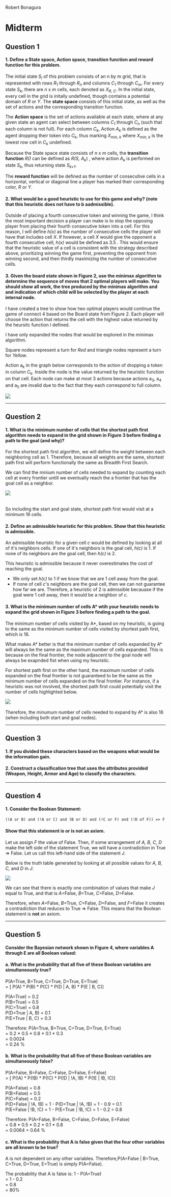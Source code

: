 Robert Bonagura
# Midterm
## Question 1
#### 1. Define a State space, Action space, transition function and reward function for this problem.

The initial state *S<sub>i</sub>* of this problem consists of an n by m grid, that is represented with rows *R<sub>1</sub>* through *R<sub>n</sub>* and columns *C<sub>1</sub>* through *C<sub>m</sub>*. For every state *S<sub>k</sub>*, there are *n* x *m* cells, each denoted as *X<sub>R, C</sub>*. In the initial state, every cell in the grid is initally undefined, though contains a potential domain of *R* or *Y*. The **state space** consists of this initial state, as well as the set of actions and the corresponding transition function.

The **Action space** is the set of actions available at each state, where at any given state an agent can select between columns *C<sub>1</sub>* through *C<sub>n</sub>* (such that each column is not full). For each column *C<sub>k</sub>*, Action *A<sub>k</sub>* is defined as the agent dropping their token into *C<sub>k</sub>*, thus marking *X<sub>min, k</sub>* where *X<sub>min, k</sub>* is the lowest row cell in *C<sub>k</sub>* undefined.

Because the State space state consists of *n* x *m* cells, the **transition function** *R()* can be defined as *R(S, A<sub>k</sub>*) , where action *A<sub>k</sub>* is performed on state *S<sub>k</sub>*, thus returning state *S<sub>k+1</sub>*.

The **reward function** will be defined as the number of consecutive cells in a horizontal, vertical or diagonal line a player has marked their corresponding color, *R* or *Y*.

#### 2. What would be a good heuristic to use for this game and why? (note that this heuristic does not have to b aadmissible).

Outside of placing a fourth consecutive token and winning the game, I think the most important decision a player can make is to stop the opposing player from placing their fourth consecutive token into a cell. For this reason, I will define *h(x)* as the number of consecutive cells the player will have that includes cell *X*. If however, a cell *X* would give the opponent a fourth consecutive cell, *h(x)* would be defined as 3.5 . This would ensure that the heuristic value of a cell is consistent with the strategy described above, prioritizing winning the game first, preventing the opponent from winning second, and then thirdly maximizing the number of consecutive cells.

#### 3. Given the board state shown in Figure 2, use the minimax algorithm to determine the sequence of moves that 2 optimal players will make. You should show all work, the tree produced by the minimax algorithm and and indication of which child will be selected by the player at each internal node.

I have created a tree to show how two optimal players would continue the game of connect 4 based on the Board state from Figure 2. Each player will choose the action that returns the cell with the highest value returned by the heursitc function I defined. 

I have only expanded the nodes that would be explored in the minimax algorithm.

Square nodes represent a turn for *Red* and triangle nodes represent a turn for *Yellow*.

Action a<sub>k</sub> in the graph below corresponds to the action of dropping a token in column C<sub>k</sub>. Inside the node is the value returned by the heuristic function on that cell. Each node can make at most 3 actions because actions a<sub>3</sub>, a<sub>4</sub> and a<sub>5</sub> are invalid due to the fact that they each correspond to full column.

![](./Question1.jpg)

---
## Question 2
#### 1. What is the minimum number of cells that the shortest path first algorithm needs to expand in the grid shown in Figure 3 before finding a path to the goal (and why)?

For the shortest path first algorithm, we will define the weight between each neighboring cell as 1. Therefore, because all weights are the same, shortest path first will perform functionally the same as Breadth First Search.

We can find the minium number of cells needed to expand by counting each cell at every frontier untill we eventually reach the a frontier that has the goal cell as a neighbor.

![](./Question2-1.jpg)
<br>
<br>
<br>
So including the start and goal state, shortest path first would visit at a minimum 16 cells.

#### 2. Define an admissible heuristic for this problem. Show that this heuristic is admissible.

An admissible heuristic for a given cell *c* would be defined by looking at all of it's neighbors cells. If one of it's neighbors is the goal cell, *h(c)* is 1. If none of its neighbors are the goal cell, then *h(c)* is 2.

This heuristic is admissible because it never overestimates the cost of reaching the goal. 
* We only set *h(c)* to 1 if we know that we are 1 cell away from the goal.
* If none of cell *c*'s neighbors are the goal cell, then we can not guarantee how far we are. Therefore, a heuristic of 2 is admissible becauase if the goal were 1 cell away, then it would be a neighbor of *c*.

#### 3. What is the minimum number of cells A* wtih your heuristic needs to expand the grid shown in Figure 3 before finding a path to the goal.

The minimum number of cells visited by A*, based on my heuristic, is going to the same as the minimum number of cells visited by shortest path first, which is 16. 

What makes A* better is that the minimum number of cells expanded by A* will always be the same as the maximum number of cells expanded. This is because on the final frontier, the node adjascent to the goal node will always be exapnded fist when using my heuristic.

For shortest path first on the other hand, the maximum number of cells expanded on the final frontier is not guaranteed to be the same as the minimum number of cells expanded on the final frontier. For instance, if a heuristic was not involved, the shortest path first could potentially visit the number of cells highlighted below.

![](./Question2-3.jpg)
<br>
<br>
Therefore, the minumum number of cells needed to expand by A* is also 16 (when including both start and goal nodes).

---
## Question 3
#### 1. If you divided these characters based on the weapons what would be the information gain.

#### 2. Construct a classification tree that uses the attributes provided (Weapon, Height, Armor and Age) to classify the characters.

---
## Question 4
#### 1. Consider the Boolean Statement:

```((A or B) and (!A or C) and (B or D) and (!C or F) and (!D of F)) => F```

#### Show that this statement is or is not an axiom.

Let us assign *F* the value of False. Then, if some arrangement of *A, B, C, D* make the left side of the statement True, we will have a contradiction in True => False. Let us call this left-hand side of the statement *J*.

Below is the truth table generated by looking at all possible values for *A, B, C,* and *D* in *J*:

![](Question4-1.jpg)

We can see that there is exactly one combination of values that make *J* equal to True, and that is *A*=False, *B*=True, *C*=False, *D*=False.

Therefore, when *A*=False, *B*=True, *C*=False, *D*=False, and *F*=False it creates a contradiction that reduces to True => False. This means that the Boolean statement is **not** an axiom.

---
## Question 5
#### Consider the Bayesian network shown in Figure 4, where variables A through E are all Boolean valued:

#### a. What is the probability that all five of these Boolean variables are simultaneously true?

P(A=True, B=True, C=True, D=True, E=True)<br>
= [ P(A) * P(B) * P(C) * P(D | A, B) * P(E | B, C)]<br>

P(A=True) = 0.2<br>
P(B=True) = 0.5<br>
P(C=True) = 0.8<br>
P(D=True | A, B) = 0.1<br>
P(E=True | B, C) = 0.3 <br>

Therefore:
P(A=True, B=True, C=True, D=True, E=True)<br>
= 0.2 * 0.5 * 0.8 * 0.1 * 0.3<br>
= 0.0024<br>
= 0.24 %

#### b. What is the probability that all five of these Boolean variables are simultaneously false?

P(A=False, B=False, C=False, D=False, E=False)<br>
= [ P(!A) * P(!B) * P(!C) * P(!D | !A, !B) * P(!E | !B, !C)]<br>

P(A=False) = 0.8<br>
P(B=False) = 0.5<br>
P(C=False) = 0.2<br>
P(D=False | !A, !B) = 1 - P(D=True | !A, !B) = 1 - 0.9 = 0.1<br>
P(E=False | !B, !C) = 1 - P(E=True | !B, !C) = 1 - 0.2 = 0.8<br>

Therefore:
P(A=False, B=False, C=False, D=False, E=False)<br>
= 0.8 * 0.5 * 0.2 * 0.1 * 0.8<br>
= 0.0064
= 0.64 %

#### c. What is the probability that A is false given that the four other variables are all known to be true?
A is not dependent on any other variables. Therefore,P(A=False | B=True, C=True, D=True, E=True) is simply P(A=False).

The probability that A is false is: 1 - P(A=True)<br>
= 1 - 0.2<br>
= 0.8<br>
= 80%

<!--
Because A is not dependent on D, we can write
P(A=False | B=True, C=True, D=True, E=True) as simply <br>
P(A=False)
P(A=False | D=True) where P(D)
= P(A) * P(D | !A)<br>
= 0.2 * (0.9 + 0.6)<br> 
-->